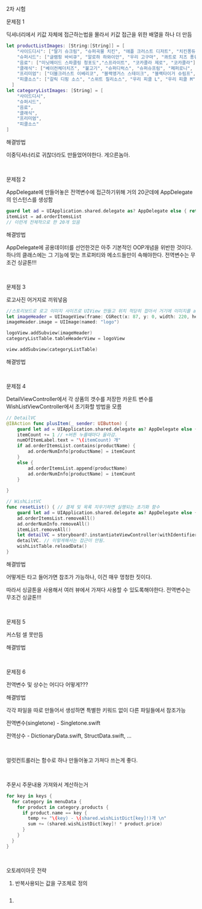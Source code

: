 2차 시험



문제점 1

딕셔너리에서 키값 자체에 접근하는법을 몰라서 키값 접근을 위한 배열을 하나 더 만듬

```swift
let productListImages: [String:[String]] = [
    "사이드디시": ["딸기 슈크림", "슈퍼곡물 치킨", "애플 크러스트 디저트", "치킨퐁듀 그라탕", "퀴노아 치킨 샐러드","포테이토 순살치킨"],
    "슈퍼시드": ["글램핑 바비큐", "알로하 하와이안", "우리 고구마", "콰트로 치즈 퐁듀"],
    "음료": ["미닛메이드 스파클링 청포도","스프라이트", "코카콜라 제로", "코카콜라"],
    "클래식": ["베이컨체더치즈", "불고기", "슈퍼디럭스", "슈퍼슈프림", "페퍼로니", "포테이토"],
    "프리미엄": ["더블크러스트 이베리코", "블랙앵거스 스테이크", "블랙타이거 슈림프", "와규 앤 비스테카", "직화 스테이크"],
    "피클소스": ["갈릭 디핑 소스", "스위트 칠리소스", "우리 피클 L", "우리 피클 M", "핫소스"]
  ]
let categoryListImages: [String] = [
    "사이드디시",
    "슈퍼시드",
    "음료",
    "클래식",
    "프리미엄",
    "피클소스"
]
```

해결방법

이중딕셔너리로 귀찮더라도 만들었어야한다. 게으른놈아.

<br>

문제점 2

AppDelegate에 만들어놓은 전역변수에 접근하기위해 거의 20군데에 AppDelegate의 인스턴스를 생성함

```swift
guard let ad = UIApplication.shared.delegate as? AppDelegate else { return }
itemList = ad.orderItemsList
// 이런게 전체적으로 한 20개 있음
```

해결방법

AppDelegate에 공용데이터를 선언한것은 아주 기본적인 OOP개념을 위반한 것이다. 하나의 클래스에는 그 기능에 맞는 프로퍼티와 메소드들만이 속해야한다. 전역변수는 무조건 싱글톤!!!

<br>

문제점 3

로고사진 어거지로 끼워넣음

```swift
//스토리보드로 로고 이미지 사이즈로 UIView 만들고 위치 적당히 잡아서 거기에 이미지를 addSubView 해벌임...
let imageHeader = UIImageView(frame: CGRect(x: 87, y: 0, width: 220, height: 220))
imageHeader.image = UIImage(named: "logo")

logoView.addSubview(imageHeader)
categoryListTable.tableHeaderView = logoView

view.addSubview(categoryListTable)
```

해결방법



<br>

문제점 4

DetailViewController에서 각 상품의 갯수를 저장한 카운트 변수를 WishListViewController에서 초기화할 방법을 모름

```swift
// DetailVC
@IBAction func plusItem(_ sender: UIButton) {
    guard let ad = UIApplication.shared.delegate as? AppDelegate else { return }
    itemCount += 1 // +버튼 누를때마다 올라감.
    numOfItemLabel.text = "\(itemCount) 개"
    if ad.orderItemsList.contains(productName) {
        ad.orderNumInfo[productName] = itemCount
    }
    else {
        ad.orderItemsList.append(productName)
        ad.orderNumInfo[productName] = itemCount
    }
    
}

// WishListVC
func resetList() { // 결제 및 목록 지우기하면 실행되는 초기화 함수
    guard let ad = UIApplication.shared.delegate as? AppDelegate else { return }
    ad.orderItemsList.removeAll()
    ad.orderNumInfo.removeAll()
    itemList.removeAll()
    let detailVC = storyboard?.instantiateViewController(withIdentifier: "DetailVC")
    detailVC. // 이렇게해서는 접근이 안됨.
    wishListTable.reloadData()
}
```

해결방법

어떻게든 타고 들어가면 참조가 가능하나, 이건 매우 멍청한 짓이다.

따라서 싱글톤을 사용해서 여러 뷰에서 가져다 사용할 수 있도록해야한다. 전역변수는 무조건 싱글톤!!!

<br>

문제점 5

커스텀 셀 못만듬

해결방법



<br>

문제점 6

전역변수 및 상수는 어디다 어떻게???

해결방법

각각 파일을 따로 만들어서 생성하면 특별한 키워드 없이 다른 파일들에서 참조가능

전역변수(singletone) - Singletone.swift

전역상수 - DictionaryData.swift, StructData.swift, ...

<br>

얼럿컨트롤러는 함수로 하나 만들어놓고 가져다 쓰는게 좋다.

<br>

주문시 주문내용 가져와서 계산하는거

```swift
for key in keys {
  for category in menuData {
    for product in category.products {
      if product.name == key {
        temp += "\(key) - \(shared.wishListDict[key]!)개 \n"
        sum += (shared.wishListDict[key]! * product.price)
      }
    }
  }
}
```

<br>

오토레이아웃 전략

1. 반복사용되는 값을 구조체로 정의

```swift

```



1. 

